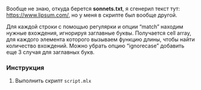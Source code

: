 Вообще не знаю, откуда берется **sonnets.txt**, я сгенерил текст тут: https://www.lipsum.com/, но у меня в скрипте был вообще другой.

Для каждой строки с помощью регулярки и опции “match” находим нужные вхождения, игнорируя заглавные буквы. Получается cell array, для каждого элемента которого вызываем функцию длины, чтобы найти количество вхождений. Можно убрать опцию “ignorecase” добавить еще 3 случая для заглавных букв.

### Инструкция

1. Выполнить скрипт `script.mlx`
